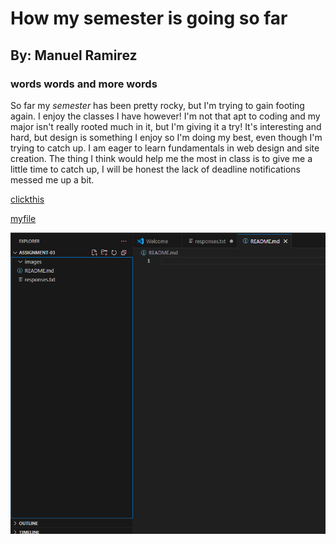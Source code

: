 # How my semester is going so far

## By: Manuel Ramirez

### words words and more words

So far my *semester* has been pretty rocky, but I'm trying to gain footing again. I enjoy the classes I have however! I'm not that apt to coding and my major isn't really rooted much in it, but I'm giving it a try! It's interesting and hard, but design is something I enjoy so I'm doing my best, even though I'm trying to catch up. I am eager to learn fundamentals in web design and site creation. The thing I think would help me the most in class is to give me a little time to catch up, I will be honest the lack of deadline notifications messed me up a bit.

[clickthis](https://youtube.com)

[myfile](./responses.txt)

![screenshot](./images/screenshot.png)
